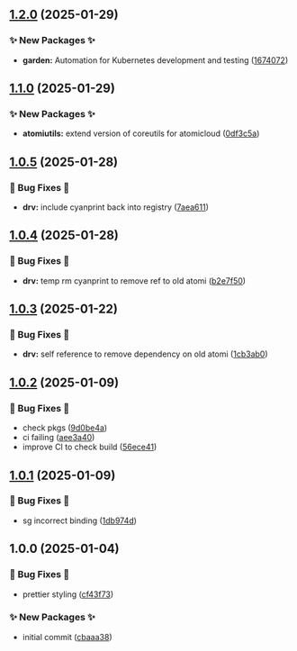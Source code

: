 ## [1.2.0](https://github.com/AtomiCloud/nix-registry/compare/v1.1.0...v1.2.0) (2025-01-29)


### ✨ New Packages ✨

* **garden:** Automation for Kubernetes development and testing ([1674072](https://github.com/AtomiCloud/nix-registry/commit/1674072ca9c98e2be23efb32da13d9a4a9fc4df8))

## [1.1.0](https://github.com/AtomiCloud/nix-registry/compare/v1.0.5...v1.1.0) (2025-01-29)


### ✨ New Packages ✨

* **atomiutils:** extend version of coreutils for atomicloud ([0df3c5a](https://github.com/AtomiCloud/nix-registry/commit/0df3c5a5f15f11f5f9b967db783b9bea018cb001))

## [1.0.5](https://github.com/AtomiCloud/nix-registry/compare/v1.0.4...v1.0.5) (2025-01-28)


### 🐛 Bug Fixes 🐛

* **drv:** include cyanprint back into registry ([7aea611](https://github.com/AtomiCloud/nix-registry/commit/7aea611df762f100156532eeade6d3f699deaf1e))

## [1.0.4](https://github.com/AtomiCloud/nix-registry/compare/v1.0.3...v1.0.4) (2025-01-28)


### 🐛 Bug Fixes 🐛

* **drv:** temp rm cyanprint to remove ref to old atomi ([b2e7f50](https://github.com/AtomiCloud/nix-registry/commit/b2e7f5026b4a83ad04ffb6b3332071229847a6b7))

## [1.0.3](https://github.com/AtomiCloud/nix-registry/compare/v1.0.2...v1.0.3) (2025-01-22)


### 🐛 Bug Fixes 🐛

* **drv:** self reference to remove dependency on old atomi ([1cb3ab0](https://github.com/AtomiCloud/nix-registry/commit/1cb3ab060a9be7ed6a4a665aec0ab05ea9329d20))

## [1.0.2](https://github.com/AtomiCloud/nix-registry/compare/v1.0.1...v1.0.2) (2025-01-09)


### 🐛 Bug Fixes 🐛

* check pkgs ([9d0be4a](https://github.com/AtomiCloud/nix-registry/commit/9d0be4a230b5153a288f817543383e01475bc24a))
* ci failing ([aee3a40](https://github.com/AtomiCloud/nix-registry/commit/aee3a409eb88f0a17350e826ce818d9614ef0fde))
* improve CI to check build ([56ece41](https://github.com/AtomiCloud/nix-registry/commit/56ece417b5f1f53b6fe5fdfacd8d6e30c9fc29cd))

## [1.0.1](https://github.com/AtomiCloud/nix-registry/compare/v1.0.0...v1.0.1) (2025-01-09)


### 🐛 Bug Fixes 🐛

* sg incorrect binding ([1db974d](https://github.com/AtomiCloud/nix-registry/commit/1db974d33ee410c6916befbb1dfd56e312bc6a83))

## 1.0.0 (2025-01-04)


### 🐛 Bug Fixes 🐛

* prettier styling ([cf43f73](https://github.com/AtomiCloud/nix-registry/commit/cf43f73b71b8fa213fff11de2976efa15f75edc4))


### ✨ New Packages ✨

* initial commit ([cbaaa38](https://github.com/AtomiCloud/nix-registry/commit/cbaaa38b3e596bd6fd92ed5d05b45a39ed3f8ba6))
